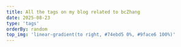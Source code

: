 ```yaml
---
title: All the tags on my blog related to bcZhang
date: 2025-08-23
type: 'tags'
orderBy: random
top_img: 'linear-gradient(to right, #74ebd5 0%, #9face6 100%)'
---
```

